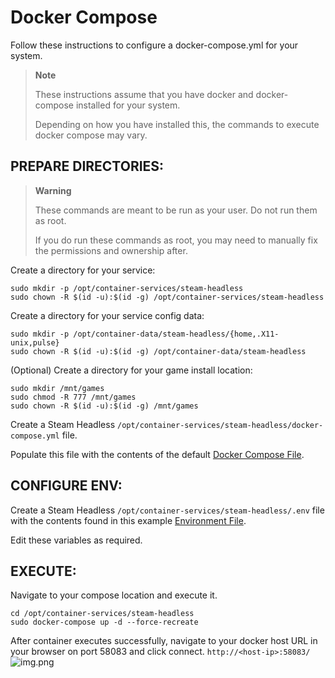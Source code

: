 # Docker Compose

Follow these instructions to configure a docker-compose.yml for your system.

> __Note__
>
> These instructions assume that you have docker and docker-compose installed for your system.
> 
> Depending on how you have installed this, the commands to execute docker compose may vary.


## PREPARE DIRECTORIES:

> __Warning__
>
> These commands are meant to be run as your user. Do not run them as root.
> 
> If you do run these commands as root, you may need to manually fix the permissions and ownership after.

Create a directory for your service:
```shell
sudo mkdir -p /opt/container-services/steam-headless
sudo chown -R $(id -u):$(id -g) /opt/container-services/steam-headless
```

Create a directory for your service config data:
```shell
sudo mkdir -p /opt/container-data/steam-headless/{home,.X11-unix,pulse}
sudo chown -R $(id -u):$(id -g) /opt/container-data/steam-headless
```

(Optional) Create a directory for your game install location:
```shell
sudo mkdir /mnt/games
sudo chmod -R 777 /mnt/games
sudo chown -R $(id -u):$(id -g) /mnt/games
```

Create a Steam Headless `/opt/container-services/steam-headless/docker-compose.yml` file.

Populate this file with the contents of the default [Docker Compose File](./compose-files/docker-compose.default.yml).


## CONFIGURE ENV:

Create a Steam Headless `/opt/container-services/steam-headless/.env` file with the contents found in this example [Environment File](./compose-files/.env).

Edit these variables as required.

## EXECUTE:

Navigate to your compose location and execute it.
```shell
cd /opt/container-services/steam-headless
sudo docker-compose up -d --force-recreate
```

After container executes successfully, navigate to your docker host URL in your browser on port 58083 and click connect.
`http://<host-ip>:58083/`
![img.png](./images/web_connect.png)
